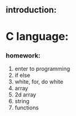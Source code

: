 ## introduction:

# C language:
### homework:
1. enter to programming
2. if else
3. white, for, do white
4. array
5. 2d array
6. string
7. functions
